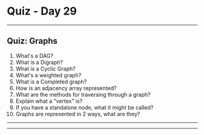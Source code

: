 # Quiz - Day 29

---
## Quiz: Graphs

1. What's a DAG?
2. What is a Digraph?
3. What is a Cyclic Graph?
4. What's a weighted graph?
5. What is a Completed graph?
6. How is an adjacency array represented?
7. What are the methods for traversing through a graph?
8. Explain what a "vertex" is?
9. If you have a standalone node, what it might be called?
10. Graphs are represented in 2 ways, what are they?

---
---

